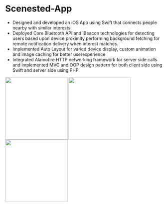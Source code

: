 # Scenested-App
<ul>
<li>Designed and developed an iOS App using Swift that connects people nearby with similar interests</li>
<li>Deployed Core Bluetooth API and iBeacon technologies for detecting users based upon device proximity,performing background fetching for remote notification delivery when interest matches.</li>     
<li>Implemented Auto Layout for varied device display, custom animation and image caching for better userexperience</li>
<li>Integrated Alamofire HTTP networking framework for server side calls and implemented MVC and OOP 
 design pattern for both client side using Swift and server side using PHP</li>
</ul>

<div>
 <img align="left" src="https://github.com/kesongxie/Scenested-App/blob/master/scenested-experiment/App%20Demo/IMG_5528.jpg" width="200" />
  <img align="center" src="https://github.com/kesongxie/Scenested-App/blob/master/scenested-experiment/App%20Demo/IMG_5368.jpg" width="200" />
  <img align="center" src="https://github.com/kesongxie/Scenested-App/blob/master/scenested-experiment/App%20Demo/IMG_5357.jpg" width="200" />
  

</div>
